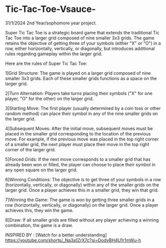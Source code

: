 # Tic-Tac-Toe-Vsauce-

31/1/2024
2nd Year/sophomore year project.

Super Tic Tac Toe is a strategic board game that extends the traditional Tic Tac Toe into a larger grid composed of nine smaller 3x3 grids.
The game retains the objective of getting three of your symbols (either "X" or "O") in a row, either horizontally,
vertically, or diagonally, but introduces additional rules regarding gameplay within the larger grid.

Here are the rules of Super Tic Tac Toe:

1]Grid Structure: The game is played on a larger grid composed of nine smaller 3x3 grids.
Each of these smaller grids functions as a space on the larger grid.

2]Turn Alternation: Players take turns placing their symbols ("X" for one player, "O" for the other) on the larger grid.

3]Starting Move: The first player (usually determined by a coin toss or other random method) can place their symbol in any of the nine smaller grids on the larger grid.

4]Subsequent Moves: After the initial move, subsequent moves must be placed in the smaller grid corresponding to the location of the previous move. For example, if the previous move was placed in the top right corner of a smaller grid, the next player must place their move in the top right corner of the larger grid.

5]Forced Grids: If the next move corresponds to a smaller grid that has already been won or filled, the player can choose to place their symbol in any open square on the larger grid.

6]Winning Conditions: The objective is to get three of your symbols in a row (horizontally, vertically, or diagonally) within any of the smaller grids on the larger grid. Once a player achieves this in a smaller grid, they win that grid.

7]Winning the Game: The game is won by getting three smaller grids in a row (horizontally, vertically, or diagonally) on the larger grid.
Once a player achieves this, they win the game.

8]Draw: If all smaller grids are filled without any player achieving a winning combination, the game is a draw.


INSPIRED BY : [Watch for a better understanding]
https://youtube.com/shorts/_Na3a1ZrX7c?si=DodvBH4U1r1mWu-h
